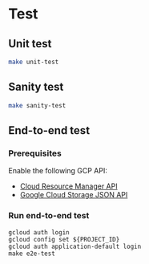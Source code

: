 # Test

## Unit test

```bash
make unit-test
```

## Sanity test

```bash
make sanity-test
```

## End-to-end test
### Prerequisites
Enable the following GCP API:
- [Cloud Resource Manager API](https://cloud.google.com/resource-manager/reference/rest)
- [Google Cloud Storage JSON API](https://cloud.google.com/storage/docs/json_api)

### Run end-to-end test
```
gcloud auth login
gcloud config set ${PROJECT_ID}
gcloud auth application-default login
make e2e-test
```